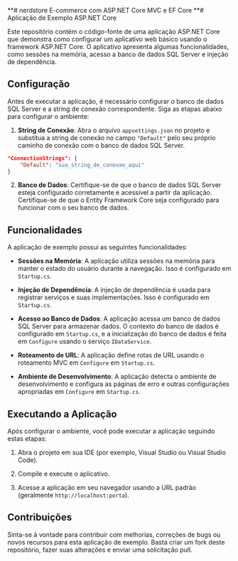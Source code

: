 **# nerdstore E-commerce com ASP.NET Core MVC  e EF Core **# Aplicação de Exemplo ASP.NET Core

Este repositório contém o código-fonte de uma aplicação ASP.NET Core que demonstra como configurar um aplicativo web básico usando o framework ASP.NET Core. O aplicativo apresenta algumas funcionalidades, como sessões na memória, acesso a banco de dados SQL Server e injeção de dependência.

## Configuração

Antes de executar a aplicação, é necessário configurar o banco de dados SQL Server e a string de conexão correspondente. Siga as etapas abaixo para configurar o ambiente:

1. **String de Conexão**: Abra o arquivo `appsettings.json` no projeto e substitua a string de conexão no campo `"Default"` pelo seu próprio caminho de conexão com o banco de dados SQL Server.

```json
"ConnectionStrings": {
    "Default": "sua_string_de_conexao_aqui"
}
```

2. **Banco de Dados**: Certifique-se de que o banco de dados SQL Server esteja configurado corretamente e acessível a partir da aplicação. Certifique-se de que o Entity Framework Core seja configurado para funcionar com o seu banco de dados.

## Funcionalidades

A aplicação de exemplo possui as seguintes funcionalidades:

- **Sessões na Memória**: A aplicação utiliza sessões na memória para manter o estado do usuário durante a navegação. Isso é configurado em `Startup.cs`.

- **Injeção de Dependência**: A injeção de dependência é usada para registrar serviços e suas implementações. Isso é configurado em `Startup.cs`.

- **Acesso ao Banco de Dados**: A aplicação acessa um banco de dados SQL Server para armazenar dados. O contexto do banco de dados é configurado em `Startup.cs`, e a inicialização do banco de dados é feita em `Configure` usando o serviço `IDataService`.

- **Roteamento de URL**: A aplicação define rotas de URL usando o roteamento MVC em `Configure` em `Startup.cs`.

- **Ambiente de Desenvolvimento**: A aplicação detecta o ambiente de desenvolvimento e configura as páginas de erro e outras configurações apropriadas em `Configure` em `Startup.cs`.

## Executando a Aplicação

Após configurar o ambiente, você pode executar a aplicação seguindo estas etapas:

1. Abra o projeto em sua IDE (por exemplo, Visual Studio ou Visual Studio Code).

2. Compile e execute o aplicativo.

3. Acesse a aplicação em seu navegador usando a URL padrão (geralmente `http://localhost:porta`).

## Contribuições

Sinta-se à vontade para contribuir com melhorias, correções de bugs ou novos recursos para esta aplicação de exemplo. Basta criar um fork deste repositório, fazer suas alterações e enviar uma solicitação pull.
